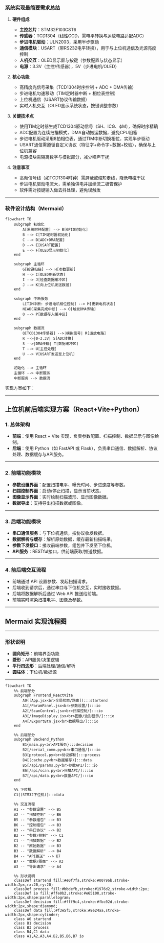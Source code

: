 ### 系统实现最简要需求总结

1. **硬件组成**
   - **主控芯片**：STM32F103C8T6
   - **传感器**：TCD1304（线性CCD，需电平转换与运放电路适配ADC）
   - **步进电机驱动**：ULN2003，采用半步驱动
   - **通信模块**：USART（带RS232电平转换），用于与上位机通信及光源亮度控制
   - **人机交互**：OLED显示屏与按键（参数配置与状态显示）
   - **电源**：3.3V（主控/传感器），5V（步进电机/OLED）

2. **核心功能**
   - 高精度光信号采集（TCD1304时序控制 + ADC + DMA传输）
   - 步进电机匀速移动（TIM定时器中断 + 相位表控制）
   - 上位机通信（USART协议传输数据）
   - 实时人机交互（OLED显示系统状态，按键调整参数）

3. **关键技术点**
   - 使用TIM定时器生成TCD1304驱动信号（SH、ICG、ϕM），确保时序精确
   - ADC配置为连续扫描模式，DMA自动搬运数据，避免CPU阻塞
   - 步进电机驱动采用8拍相位表，通过TIM中断切换相位，实现半步驱动
   - USART通信需遵循自定义协议（特征字+命令字+数据+校验），确保与上位机兼容
   - 电源模块需隔离数字与模拟部分，减少噪声干扰

4. **注意事项**
   - 高频信号线（如TCD1304时钟）需屏蔽或缩短走线，降低电磁干扰
   - 步进电机驱动电流大，需单独供电并加续流二极管保护
   - 软件需对按键输入做去抖处理，避免误触发

---

### 软件设计结构（Mermaid）

````mermaid
flowchart TB
    subgraph 初始化
        A[系统时钟配置] --> B[GPIO初始化]
        B --> C[TIM定时器初始化]
        C --> D[ADC+DMA配置]
        D --> E[USART配置]
        E --> F[OLED显示初始化]
    end

    subgraph 主循环
        G[按键扫描] --> H[参数更新]
        H --> I[OLED刷新状态]
        I --> J[检查数据缓冲区]
        J --> K[向上位机发送数据]
    end

    subgraph 中断服务
        L[TIM中断: 步进电机相位控制] --> M[更新电机状态]
        N[ADC采集完成中断] --> O[触发DMA传输]
        O --> P[数据存入缓冲区]
    end

    subgraph 数据流
        Q[TCD1304传感器] -->|模拟信号| R[运放电路]
        R -->|0-3.3V| S[ADC转换]
        S -->|DMA传输| T[数据缓冲区]
        T --> U[主控处理]
        U --> V[USART发送至上位机]
    end

    初始化 --> 主循环
    主循环 --> 中断服务
    中断服务 --> 数据流
````

实现方案如下：

---

## 上位机前后端实现方案（React+Vite+Python）

### 1. 总体架构

- **前端**：使用 React + Vite 实现，负责参数配置、扫描控制、数据显示与图像绘制。
- **后端**：使用 Python（如 FastAPI 或 Flask），负责串口通信、数据解析、协议处理、数据缓存与API服务。

---

### 2. 前端功能模块

- **参数设置界面**：配置扫描电平、曝光时间、步进速度等参数。
- **扫描控制界面**：启动/停止扫描，显示当前状态。
- **图像显示界面**：实时绘制扫描波形、显示图像数据。
- **数据导出**：支持导出扫描数据或图像。

---

### 3. 后端功能模块

- **串口通信服务**：与下位机通信，按协议收发数据。
- **数据解析与缓存**：解析原始数据，缓存最新扫描结果。
- **参数下发接口**：接收前端参数，组包并下发至下位机。
- **API服务**：RESTful接口，供前端获取/推送数据。

---

### 4. 前后端交互流程

- 前端通过 API 设置参数、发起扫描请求。
- 后端收到请求后，通过串口与下位机交互，实时接收数据。
- 后端将数据解析后通过 Web API 推送给前端。
- 前端实时渲染扫描电平、图像及参数。

---

## Mermaid 实现流程图


---

### 形状说明

- **圆角矩形**：前端界面功能
- **菱形**：API服务/决策逻辑
- **平行四边形**：后端处理/通信/解析
- **圆柱体**：下位机/数据源

---


```mermaid
flowchart TD
    %% 前端部分
    subgraph Frontend_ReactVite
        A0([App.jsx<br>全局状态/路由]):::startend
        A1[/ParamPanel.jsx<br>参数设置/]:::io
        A2[/ScanControl.jsx<br>扫描控制/]:::io
        A3[/ImageDisplay.jsx<br>图像/波形显示/]:::io
        A4[/ExportBtn.jsx<br>数据导出/]:::io
    end

    %% 后端部分
    subgraph Backend_Python
        B1{main.py<br>API服务}:::decision
        B2[/serial_comm.py<br>串口通信/]:::io
        B3[protocol.py<br>协议解析]:::process
        B4[(cache.py<br>数据缓存)]:::data
        B5[/api/params.py<br>参数API/]:::io
        B6[/api/scan.py<br>扫描API/]:::io
        B7[/api/data.py<br>数据API/]:::io
    end

    %% 下位机
    C1[(STM32下位机)]:::data

    %% 交互流程
    A1 -- "参数设置" --> B5
    A2 -- "扫描控制" --> B6
    B5 -- "参数组包" --> B3
    B6 -- "控制组包" --> B3
    B3 -- "串口协议" --> B2
    B2 -- "参数/控制" --> C1
    C1 -- "扫描数据" --> B2
    B2 -- "原始数据" --> B3
    B3 -- "数据解析" --> B4
    B4 -- "API推送" --> B7
    B7 -- "数据/图像" --> A3
    A3 -- "导出请求" --> A4

    %% 形状说明
    classDef startend fill:#e0f7fa,stroke:#00796b,stroke-width:2px,rx:20,ry:20;
    classDef process fill:#bbdefb,stroke:#1976d2,stroke-width:2px;
    classDef io fill:#ffe0b2,stroke:#e65100,stroke-width:2px,shape:parallelogram;
    classDef decision fill:#fff9c4,stroke:#fbc02d,stroke-width:2px,shape:diamond;
    classDef data fill:#f3e5f5,stroke:#8e24aa,stroke-width:2px,shape:cylinder;
    class A0 startend
    class B1 decision
    class B3 process
    class B4,C1 data
    class A1,A2,A3,A4,B2,B5,B6,B7 io
```